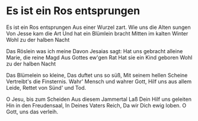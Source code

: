 # Es ist ein Ros entsprungen

Es ist ein Ros entsprungen Aus einer Wurzel zart. Wie uns die Alten sungen Von Jesse kam die Art Und hat ein Blümlein bracht Mitten im kalten Winter Wohl zu der halben Nacht

Das Röslein was ich meine Davon Jesaias sagt: Hat uns gebracht alleine Marie, die reine Magd Aus Gottes ew'gen Rat Hat sie ein Kind geboren Wohl zu der halben Nacht

Das Blümelein so kleine, Das duftet uns so süß, Mit seinem hellen Scheine Vertreibt's die Finsternis. Wahr' Mensch und wahrer Gott, Hilf uns aus allem Leide, Rettet von Sünd' und Tod.

O Jesu, bis zum Scheiden Aus diesem Jammertal Laß Dein Hilf uns geleiten Hin in den Freudensaal, In Deines Vaters Reich, Da wir Dich ewig loben. O Gott, uns das verleih.

